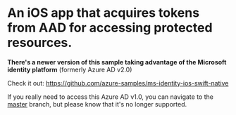 
# An iOS app that acquires tokens from AAD for accessing protected resources.

**There's a newer version of this sample taking advantage of the Microsoft identity platform** (formerly Azure AD v2.0)

Check it out: https://github.com/azure-samples/ms-identity-ios-swift-native

If you really need to access this Azure AD v1.0, you can navigate to the [master](https://github.com/AzureADQuickStarts/NativeClient-iOS/tree/master) branch, but please know that it's no longer supported.